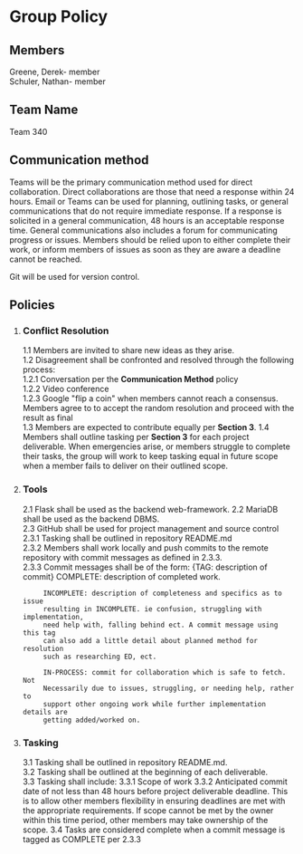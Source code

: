 # Group Policy
## Members

Greene, Derek- member  
Schuler, Nathan- member

## Team Name

Team 340

## Communication method

Teams will be the primary communication method used for direct collaboration. 
Direct collaborations are those that need a response within 24 hours. Email or 
Teams can be used for planning, outlining tasks, or general communications that 
do not require immediate response.  If a response is solicited in a general 
communication, 48 hours is an acceptable response time. General communications 
also includes a forum for communicating progress or issues.  Members should be 
relied upon to either complete their work, or inform members of issues as soon 
as they are aware a deadline cannot be reached.

Git will be used for version control. 

## Policies

1. ### Conflict Resolution  

    1.1  Members are invited to share new ideas as they arise.  
    1.2  Disagreement shall be confronted and resolved through the following 
    process:  
        1.2.1  Conversation per the __Communication Method__ policy  
        1.2.2  Video conference  
        1.2.3  Google "flip a coin" when members cannot reach a consensus. 
        Members agree to to accept the random resolution and proceed with the 
        result as final  
    1.3 Members are expected to contribute equally per __Section 3__.
    1.4 Members shall outline tasking per __Section 3__ for each project deliverable. 
    When emergencies arise, or members struggle to complete their tasks, the 
    group will work to keep tasking equal in future scope when a member fails to 
    deliver on their outlined scope.

2. ### Tools  

    2.1 Flask shall be used as the backend web-framework. 
    2.2 MariaDB shall be used as the backend DBMS.  
    2.3 GitHub shall be used for project management and source control  
        2.3.1 Tasking shall be outlined in repository README.md  
        2.3.2 Members shall work locally and push commits to the remote 
        repository with commit messages as defined in 2.3.3.  
        2.3.3 Commit messages shall be of the form: {TAG: description of commit}
            COMPLETE: description of completed work.

            INCOMPLETE: description of completeness and specifics as to issue 
            resulting in INCOMPLETE. ie confusion, struggling with implementation, 
            need help with, falling behind ect. A commit message using this tag 
            can also add a little detail about planned method for resolution 
            such as researching ED, ect.

            IN-PROCESS: commit for collaboration which is safe to fetch. Not 
            Necessarily due to issues, struggling, or needing help, rather to 
            support other ongoing work while further implementation details are 
            getting added/worked on.

3. ### Tasking

    3.1 Tasking shall be outlined in repository README.md.  
    3.2 Tasking shall be outlined at the beginning of each deliverable.  
    3.3 Tasking shall include:
    3.3.1 Scope of work
    3.3.2 Anticipated commit date of not less than 48 hours before project 
    deliverable deadline. This is to allow other members flexibility in ensuring 
    deadlines are met with the appropriate requirements. If scope cannot be met 
    by the owner within this time period, other members may take ownership of 
    the scope.
    3.4 Tasks are considered complete when a commit message is tagged as 
    COMPLETE per 2.3.3 

